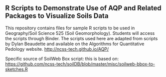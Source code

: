 ## R Scripts to Demonstrate Use of AQP and Related Packages to Visualize Soils Data

This repository contains files for sample R scripts to be used in Geography/Soil Science 525 (Soil Geomorphology). Students will access the scripts through Binder. The scripts used here are adapted from scripts by Dylan Beaudette and available on the Algorithms for Quantitative Pedology website. http://ncss-tech.github.io/AQP/

Specific source of SoilWeb Box script: this is based on: https://github.com/ncss-tech/soilDB/blob/master/misc/soilweb-bbox-to-sketches.R

